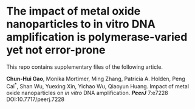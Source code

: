 # The impact of metal oxide nanoparticles to in vitro DNA amplification is polymerase-varied yet not error-prone

This repo contains supplementary files of the following article.


**Chun-Hui Gao**, Monika Mortimer, Ming Zhang, Patricia A. Holden, Peng Cai<sup>*</sup>,  Shan Wu, Yuexing Xin, Yichao Wu, Qiaoyun Huang. Impact of metal oxide nanoparticles on *in vitro* DNA amplification. ***PeerJ*** 7:e7228 DOI:10.7717/peerj.7228



